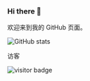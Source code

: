 ### Hi there 👋

<!--
**BIBANGYE/BIBANGYE** is a ✨ _special_ ✨ repository because its `README.md` (this file) appears on your GitHub profile.

Here are some ideas to get you started:

- 🔭 I’m currently working on ...
- 🌱 I’m currently learning ...
- 👯 I’m looking to collaborate on ...
- 🤔 I’m looking for help with ...
- 💬 Ask me about ...
- 📫 How to reach me: ...
- 😄 Pronouns: ...
- ⚡ Fun fact: ...
-->
欢迎来到我的 GitHub 页面。

![GitHub stats](https://github-readme-stats.vercel.app/api?username=BIBANGYE&show_icons=true&theme=radical)

访客

![visitor badge](https://visitor-badge.glitch.me/badge?page_id=BIBANGYE.visitor-badge&left_color=red&right_color=green)
